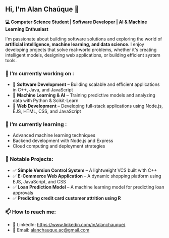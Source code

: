 ## Hi, I'm Alan Chaúque 👋

**💻 Computer Science Student | Software Developer | AI & Machine Learning Enthusiast**

I'm passionate about building software solutions and exploring the world of **artificial intelligence, machine learning, and data science**. I enjoy developing projects that solve real-world problems, whether it's creating intelligent models, designing web applications, or building efficient system tools.

### 🔭 I’m currently working on :

- 🔹 **Software Development** – Building scalable and efficient applications in C++, Java, and JavaScript
- 🔹 **Machine Learning & AI** – Training predictive models and analyzing data with Python & Scikit-Learn
- 🔹 **Web Development** – Developing full-stack applications using Node.js, EJS, HTML, CSS, and JavaScript

### 🌱 I’m currently learning :

- Advanced machine learning techniques
- Backend development with Node.js and Express
- Cloud computing and deployment strategies

### 🔨 Notable Projects:

- ✅ **Simple Version Control System** – A lightweight VCS built with C++
- ✅ **E-Commerce Web Application** – A dynamic shopping platform using EJS, JavaScript, and CSS
- ✅ **Loan Prediction Model** – A machine learning model for predicting loan approvals
- ✅ **Predicting credit card customer attrition using R**

### 📫 How to reach me: 

- 🔗 LinkedIn: https://www.linkedin.com/in/alanchauque/
- 📧 Email: alanchauque.ac@gmail.com

